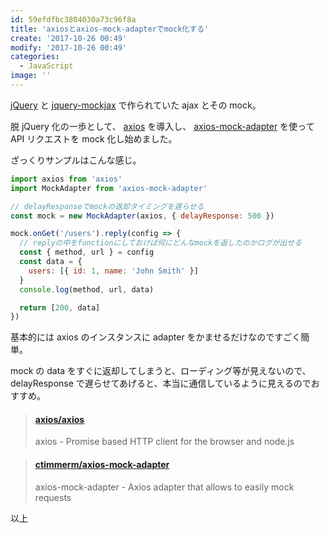 ```yaml
---
id: 59efdfbc3804030a73c96f8a
title: 'axiosとaxios-mock-adapterでmock化する'
create: '2017-10-26 00:49'
modify: '2017-10-26 00:49'
categories:
  - JavaScript
image: ''
---
```


[jQuery](https://github.com/jquery/jquery) と [jquery-mockjax](https://github.com/jakerella/jquery-mockjax) で作られていた ajax とその mock。

脱 jQuery 化の一歩として、 [axios](https://github.com/axios/axios) を導入し、 [axios-mock-adapter](https://github.com/ctimmerm/axios-mock-adapter) を使って API リクエストを mock 化し始めました。

<!-- more -->

ざっくりサンプルはこんな感じ。

```js
import axios from 'axios'
import MockAdapter from 'axios-mock-adapter'

// delayResponseでmockの返却タイミングを遅らせる
const mock = new MockAdapter(axios, { delayResponse: 500 })

mock.onGet('/users').reply(config => {
  // replyの中をfunctionにしておけば何にどんなmockを返したのかログが出せる
  const { method, url } = config
  const data = {
    users: [{ id: 1, name: 'John Smith' }]
  }
  console.log(method, url, data)

  return [200, data]
})
```

基本的には axios のインスタンスに adapter をかませるだけなのですごく簡単。

mock の data をすぐに返却してしまうと、ローディング等が見えないので、delayResponse で遅らせてあげると、本当に通信しているように見えるのでおすすめ。

<blockquote class="embedly-card" data-card-key="efc9713d77434ae8b88ef22dda0a91e8" data-card-controls="0" data-card-width="500" data-card-type="article" data-card-align="left"><h4><a href="https://github.com/axios/axios">axios/axios</a></h4><p>axios - Promise based HTTP client for the browser and node.js</p></blockquote>


<blockquote class="embedly-card" data-card-key="efc9713d77434ae8b88ef22dda0a91e8" data-card-controls="0" data-card-width="500" data-card-type="article" data-card-align="left"><h4><a href="https://github.com/ctimmerm/axios-mock-adapter">ctimmerm/axios-mock-adapter</a></h4><p>axios-mock-adapter - Axios adapter that allows to easily mock requests</p></blockquote>


以上
